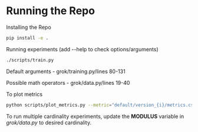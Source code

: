 # Running the Repo

Installing the Repo
```bash
pip install -e .
```

Running experiments (add --help to check options/arguments)
```bash
./scripts/train.py
```
Default arguments - grok/training.py/lines 80-131

Possible math operators - grok/data.py/lines 19-40

To plot metrics 
```bash
python scripts/plot_metrics.py --metric="default/version_{i}/metrics.csv"
```

To run multiple cardinality experiments, update the **MODULUS** variable in *grok/data.py* to desired cardinality.
